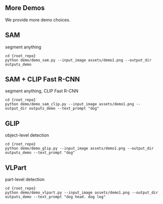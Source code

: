 ## More Demos
We provide more demo choices.

## SAM
segment anything
```
cd {root_repo}
python demo/demo_sam.py --input_image assets/demo1.png --output_dir outputs_demo
```

## SAM + CLIP Fast R-CNN
segment anything, CLIP Fast R-CNN
```
cd {root_repo}
python demo/demo_sam_clip.py --input_image assets/demo1.png --output_dir outputs_demo --text_prompt "dog"
```

## GLIP
object-level detection
```
cd {root_repo}
python demo/demo_glip.py --input_image assets/demo1.png --output_dir outputs_demo --text_prompt "dog"
```

## VLPart
part-level detection
```
cd {root_repo}
python demo/demo_vlpart.py --input_image assets/demo1.png --output_dir outputs_demo --text_prompt "dog head. dog leg"
```